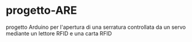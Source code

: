 # progetto-ARE
progetto Arduino per l'apertura di una serratura controllata da un servo mediante un lettore RFID e una carta RFID
